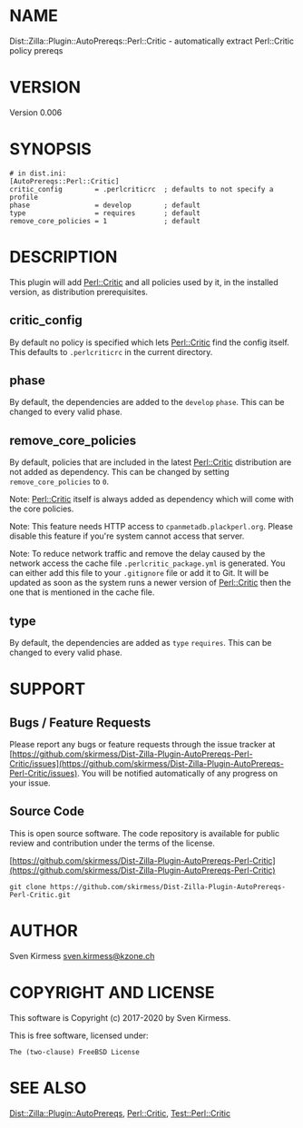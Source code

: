# NAME

Dist::Zilla::Plugin::AutoPrereqs::Perl::Critic - automatically extract Perl::Critic policy prereqs

# VERSION

Version 0.006

# SYNOPSIS

    # in dist.ini:
    [AutoPrereqs::Perl::Critic]
    critic_config        = .perlcriticrc  ; defaults to not specify a profile
    phase                = develop        ; default
    type                 = requires       ; default
    remove_core_policies = 1              ; default

# DESCRIPTION

This plugin will add [Perl::Critic](https://metacpan.org/pod/Perl::Critic) and all policies used by it,
in the installed version, as distribution prerequisites.

## critic\_config

By default no policy is specified which lets [Perl::Critic](https://metacpan.org/pod/Perl::Critic)
find the config itself. This defaults to `.perlcriticrc` in the current
directory.

## phase

By default, the dependencies are added to the `develop` `phase`. This can be
changed to every valid phase.

## remove\_core\_policies

By default, policies that are included in the latest
[Perl::Critic](https://metacpan.org/pod/Perl::Critic) distribution are not added as dependency. This
can be changed by setting `remove_core_policies` to `0`.

Note: [Perl::Critic](https://metacpan.org/pod/Perl::Critic) itself is always added as dependency
which will come with the core policies.

Note: This feature needs HTTP access to `cpanmetadb.plackperl.org`. Please
disable this feature if you're system cannot access that server.

Note: To reduce network traffic and remove the delay caused by the network
access the cache file `.perlcritic_package.yml` is generated. You can either
add this file to your `.gitignore` file or add it to Git. It will be updated
as soon as the system runs a newer version of [Perl::Critic](https://metacpan.org/pod/Perl::Critic)
then the one that is mentioned in the cache file.

## type

By default, the dependencies are added as `type` `requires`. This can be changed
to every valid phase.

# SUPPORT

## Bugs / Feature Requests

Please report any bugs or feature requests through the issue tracker
at [https://github.com/skirmess/Dist-Zilla-Plugin-AutoPrereqs-Perl-Critic/issues](https://github.com/skirmess/Dist-Zilla-Plugin-AutoPrereqs-Perl-Critic/issues).
You will be notified automatically of any progress on your issue.

## Source Code

This is open source software. The code repository is available for
public review and contribution under the terms of the license.

[https://github.com/skirmess/Dist-Zilla-Plugin-AutoPrereqs-Perl-Critic](https://github.com/skirmess/Dist-Zilla-Plugin-AutoPrereqs-Perl-Critic)

    git clone https://github.com/skirmess/Dist-Zilla-Plugin-AutoPrereqs-Perl-Critic.git

# AUTHOR

Sven Kirmess <sven.kirmess@kzone.ch>

# COPYRIGHT AND LICENSE

This software is Copyright (c) 2017-2020 by Sven Kirmess.

This is free software, licensed under:

    The (two-clause) FreeBSD License

# SEE ALSO

[Dist::Zilla::Plugin::AutoPrereqs](https://metacpan.org/pod/Dist::Zilla::Plugin::AutoPrereqs),
[Perl::Critic](https://metacpan.org/pod/Perl::Critic),
[Test::Perl::Critic](https://metacpan.org/pod/Test::Perl::Critic)
